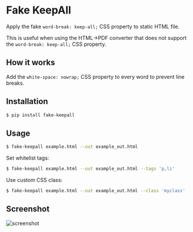 # Fake KeepAll

Apply the fake `word-break: keep-all;` CSS property to static HTML file.

This is useful when using the HTML->PDF converter that does not support the `word-break: keep-all;` CSS property.

## How it works

Add the `white-space: nowrap;` CSS property to every word to prevent line breaks.

## Installation

```bash
$ pip install fake-keepall
```

## Usage

```bash
$ fake-keepall example.html --out example_out.html
```

Set whitelist tags:

```bash
$ fake-keepall example.html --out example_out.html --tags 'p,li'
```

Use custom CSS class:

```bash
$ fake-keepall example.html --out example_out.html --class 'myclass'
```

## Screenshot

![screenshot](screenshot.png)

